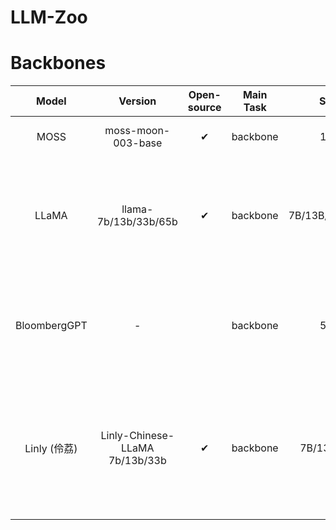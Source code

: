 # LLM-Zoo

# Backbones

| Model        | Version                        | Open-source | Main Task | Size           | Training Data &nbsp; &nbsp; &nbsp; &nbsp; &nbsp;| Languages | Domain  | Demo                                | GitHub                                              | Huggingface                                                       | Paper                                      | Official Blog                                                                                          | Release Time |
| :------------: | :------------------------------: | :-----------: | :---------: | :--------------: | :---------------------------------------------------------------------------------------------------------------------------------------------------------------------------------------------------------------------------------------------------------------------------------: | :---------: | :-------: | :-----------------------------------: | :---------------------------------------------------: | :-----------------------------------------------------------------: | :------------------------------------------: | :------------------------------------------------------------------------------------------------------: | :------------: |
| MOSS         | moss-moon-003-base             | ✔           | backbone  | 16B            | 100B Chinese tokens and 20B English tokens                                                                                                                                                                                                                                        | zh, en    | General | [[link](https://moss.fastnlp.top/)] | [[link](https://github.com/OpenLMLab/MOSS)]         | [[link](https://huggingface.co/fnlp/moss-moon-003-base)]          | \-                                         | [[link](https://txsun1997.github.io/blogs/moss.html)]                                                  | 2023.4.21    |
| LLaMA        | llama-7b/13b/33b/65b           | ✔           | backbone  | 7B/13B/33B/65B | 1T tokens (English CommonCrawl, C4, Github, Wikipedia, Gutenberg and Books3, ArXiv, Stack Exchange)                                                                                                                                                                               | en        | General | \-                                  | [[link](https://github.com/facebookresearch/llama)] | [[link](https://huggingface.co/decapoda-research/llama-7b-hf)]    | [[link](https://arxiv.org/abs/2302.13971)] | [[link](https://ai.facebook.com/blog/large-language-model-llama-meta-ai/)]                             | 2023.02.27   |
| BloombergGPT | \-                             |            | backbone  | 50B            | 363B financial datasets (web, news, filings, press, bloomberg) and 345B public datasets (PILE, C4, wikipedia)                                                                                                                                                                     | en        | Finance | \-                                  | \-                                                  | \-                                                                | [[link](https://arxiv.org/abs/2303.17564)] | [[link](https://www.bloomberg.com/company/press/bloomberggpt-50-billion-parameter-llm-tuned-finance/)] | 2023.03.30   |
| Linly (伶荔)   | Linly-Chinese-LLaMA 7b/13b/33b | ✔           | backbone  | 7B/13B/33B     | Chinese-English parallel corpora [[link](https://statmt.org/wmt18/translation-task.html#download)], Chinese Wikipedia, community interaction, news data [[link](https://github.com/CLUEbenchmark/CLUECorpus2020)], scientific literature [[link](https://github.com/ydli-ai/CSL)] | zh        | General | \-                                  | [[link](https://github.com/CVI-SZU/Linly)]          | [[link](https://huggingface.co/P01son/Linly-Chinese-LLaMA-7b-hf)] | \-                                         | \-                                                                                                     | 2023.3.28    |
